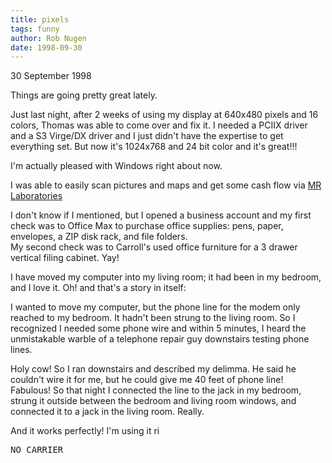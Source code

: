 ```yaml
---
title: pixels
tags: funny
author: Rob Nugen
date: 1998-09-30
---
```


<title>Pixels!</title>

<p class=date>30 September 1998</p>

<p>Things are going pretty great lately.

<p>Just last night, after 2 weeks of using my display at 640x480 pixels and 16 colors, Thomas was able to come over and fix it. I needed a PCIIX driver and a S3 Virge/DX driver and I just didn't have the expertise to get everything set.  But now it's 1024x768 and 24 bit color and it's great!!!

<p>I'm actually pleased with Windows right about now.

<p>I was able to easily scan pictures and maps and get some cash flow via <a href="http://www.mrlaboratories.com">MR Laboratories</a>

<p>I don't know if I mentioned, but I opened a business account and my first check was to Office Max to purchase office supplies: pens, paper, envelopes, a ZIP disk rack, and file folders.
<br>My second check was to Carroll's used office furniture for a 3 drawer vertical filing cabinet.  Yay!

<p>I have moved my computer into my living room; it had been in my bedroom, and I love it.  Oh!  and that's a story in itself:

<p>I wanted to move my computer, but the phone line for the modem only reached to my bedroom. It hadn't been strung to the living room.  So I recognized I needed some phone wire and within 5 minutes, I heard the unmistakable warble of a telephone repair guy downstairs testing phone lines.

<p>Holy cow!  So I ran downstairs and described my delimma. He said he couldn't wire it for me, but he could give me 40 feet of phone line!  Fabulous!  So that night I connected the line to the jack in my bedroom, strung it outside between the bedroom and living room windows, and connected it to a jack in the living room.  Really.

<p>And it works perfectly!  I'm using it ri

<pre>NO CARRIER</pre>
</p>

